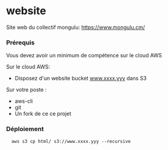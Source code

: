 # website
Site web du collectif mongulu: https://www.mongulu.cm/


### Prérequis
Vous devez avoir un minimum de compétence sur le cloud AWS

Sur le cloud AWS:
* Disposez d'un website bucket www.xxxx.yyy dans S3

Sur votre poste : 
* aws-cli
* git 
* Un fork de ce ce projet


### Déploiement

```
  aws s3 cp html/ s3://www.xxxx.yyy --recursive
```    